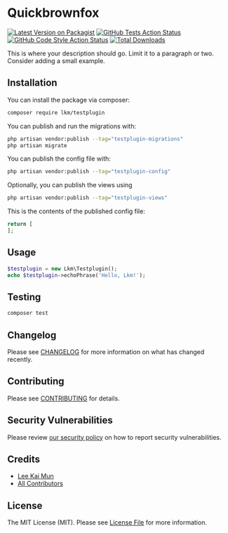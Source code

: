 # Quickbrownfox

[![Latest Version on Packagist](https://img.shields.io/packagist/v/lkm/testplugin.svg?style=flat-square)](https://packagist.org/packages/lkm/testplugin)
[![GitHub Tests Action Status](https://img.shields.io/github/workflow/status/lkm/testplugin/run-tests?label=tests)](https://github.com/lkm/testplugin/actions?query=workflow%3Arun-tests+branch%3Amain)
[![GitHub Code Style Action Status](https://img.shields.io/github/workflow/status/lkm/testplugin/Check%20&%20fix%20styling?label=code%20style)](https://github.com/lkm/testplugin/actions?query=workflow%3A"Check+%26+fix+styling"+branch%3Amain)
[![Total Downloads](https://img.shields.io/packagist/dt/lkm/testplugin.svg?style=flat-square)](https://packagist.org/packages/lkm/testplugin)



This is where your description should go. Limit it to a paragraph or two. Consider adding a small example.

## Installation

You can install the package via composer:

```bash
composer require lkm/testplugin
```

You can publish and run the migrations with:

```bash
php artisan vendor:publish --tag="testplugin-migrations"
php artisan migrate
```

You can publish the config file with:

```bash
php artisan vendor:publish --tag="testplugin-config"
```

Optionally, you can publish the views using

```bash
php artisan vendor:publish --tag="testplugin-views"
```

This is the contents of the published config file:

```php
return [
];
```

## Usage

```php
$testplugin = new Lkm\Testplugin();
echo $testplugin->echoPhrase('Hello, Lkm!');
```

## Testing

```bash
composer test
```

## Changelog

Please see [CHANGELOG](CHANGELOG.md) for more information on what has changed recently.

## Contributing

Please see [CONTRIBUTING](.github/CONTRIBUTING.md) for details.

## Security Vulnerabilities

Please review [our security policy](../../security/policy) on how to report security vulnerabilities.

## Credits

- [Lee Kai Mun](https://github.com/leekaimun)
- [All Contributors](../../contributors)

## License

The MIT License (MIT). Please see [License File](LICENSE.md) for more information.
